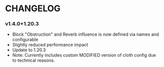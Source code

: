 # CHANGELOG

### v1.4.0+1.20.3
 - Block "Obstruction" and Reverb influence is now defined via names and configurable
 - Slightly reduced performance impact
 - Update to 1.20.3
 - Note: Currently includes custom MODIFIED version of cloth config due to technical reasons.
